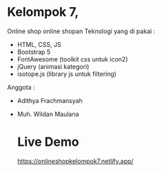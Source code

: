 # Kelompok 7,

Online shop online shopan
Teknologi yang di pakai :
- HTML, CSS, JS
- Bootstrap 5
- FontAwesome (toolkit css untuk icon2)
- jQuery (animasi kategori)
- isotope.js (library js untuk filtering)

Anggota :

- Adithya Frachmansyah
- Muh. Wildan Maulana
  
  # Live Demo
  https://onlineshopkelompok7.netlify.app/
